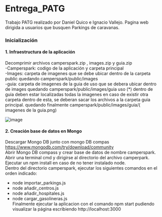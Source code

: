 # Entrega_PATG
Trabajo PATG realizado por Daniel Quico e Ignacio Vallejo. Pagina web dirigida a usuarios que busquen Parkings de caravanas.

### Inicialización 
#### 1. Infraestructura de la aplicación 
Decomprimir archivos camperspark.zip , images.zip y guia.zip  
-Camperspark: codigo de la aplicación y carpeta principal  
-Images: carpeta de imagenes que se debe ubicar dentro de la carpeta public quedando camperspark/public/images  
-guia: carpeta de imagenes de la guia de uso que se debera ubicar dentro de images  quedando camperspark/public/images/guia uso (*) dentro de guia deben estar localizadas todas la imagenes en caso de existir otra carpeta dentro de esta, se deberan sacar los archivos a la carpeta guia principal. quedando finalmente camperspark/public/images/guia/( imagenes de la guia.png)  

![image](https://github.com/user-attachments/assets/0f9f34f0-f027-46f7-ac3c-96eb4acde68a)



#### 2. Creación base de datos en Mongo 

Descargar Mongo DB junto con mongo DB compas https://www.mongodb.com/try/download/community  
Abrir Mongo DB compass y crear base de datos de nombre camperspark.  
Abrir una terminal cmd y dirigirse al directorio del archivo camperpark.  
Ejecutar un npm install en caso de no tener instalado node.   
Dentro del directorio camperspark, ejecutar los siguientes comandos en el orden indicado:  
 - node importar_parkings.js  
 - node añadir_centros.js  
 - node añadir_hospitales.js
 - node cargar_gasolineras.js  
Finalmente ejecutar la aplicacion con el comando npm start pudiendo visualizar la página escribiendo http://localhost:3000


